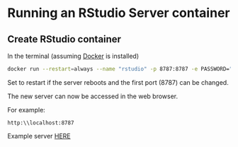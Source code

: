# Running an RStudio Server container 

## Create RStudio container

In the terminal (assuming [Docker](https://docs.docker.com/get-docker/) is installed)

```bash
docker run --restart=always --name "rstudio" -p 8787:8787 -e PASSWORD="PASSWORD" rocker/verse
```
Set to restart if the server reboots and the first port (8787) can be changed. 

The new server can now be accessed in the web browser. 

For example:

```
http:\\localhost:8787
```
Example server [HERE](rstudio.griffystats.com)